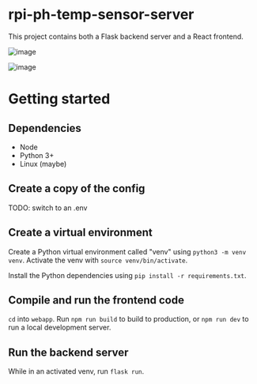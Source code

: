 # rpi-ph-temp-sensor-server

This project contains both a Flask backend server and a React frontend. 

![image](https://user-images.githubusercontent.com/4730591/152600756-0ee44244-883a-4162-a8d1-ad7f9a6f056d.png)

![image](https://user-images.githubusercontent.com/4730591/152600793-dc360285-f4e5-4e25-9031-a97b65b711b2.png)


# Getting started
## Dependencies
* Node
* Python 3+
* Linux (maybe)

## Create a copy of the config
TODO: switch to an .env

## Create a virtual environment
Create a Python virtual environment called "venv" using `python3 -m venv venv`. Activate the venv with `source venv/bin/activate`.

Install the Python dependencies using `pip install -r requirements.txt`.

## Compile and run the frontend code
`cd` into `webapp`. Run `npm run build` to build to production, or `npm run dev` to run a local development server. 

## Run the backend server
While in an activated venv, run `flask run`.
